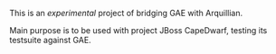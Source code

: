 This is an *experimental* project of bridging GAE with Arquillian.

Main purpose is to be used with project JBoss CapeDwarf, testing its testsuite against GAE.
